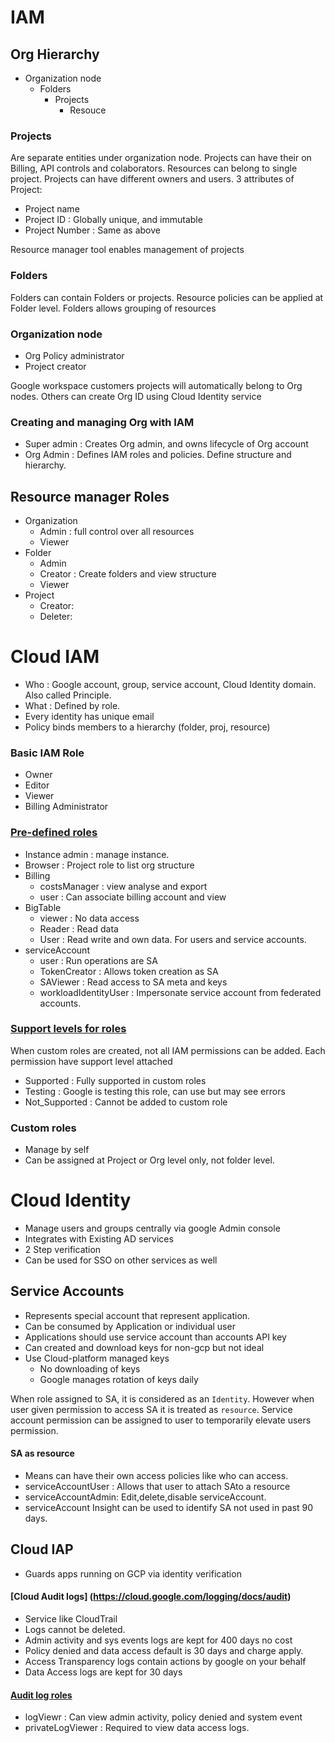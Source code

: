 # IAM

## Org Hierarchy
- Organization node
  - Folders
    - Projects
      - Resouce

### Projects
Are separate entities under organization node. Projects can have their on Billing, API controls and colaborators. Resources can belong to single project. Projects can have different owners and users. 
3 attributes of Project:

- Project name
-  Project ID    : Globally unique, and immutable
- Project Number : Same as above

Resource manager tool enables management of projects

### Folders
Folders can contain Folders or projects. Resource policies can be applied at Folder level.  Folders allows grouping of resources

### Organization node
- Org Policy administrator
- Project creator

Google workspace customers projects will automatically belong to Org nodes. Others can create Org ID using Cloud Identity service 

### Creating and managing Org with IAM
- Super admin : Creates Org admin, and owns lifecycle of Org account
- Org Admin : Defines IAM roles and policies. Define structure and hierarchy.

## Resource manager Roles

- Organization
  - Admin : full control over all resources
  - Viewer 
- Folder
  - Admin
  - Creator : Create folders and view structure
  - Viewer
- Project
  - Creator:
  - Deleter:

# Cloud IAM
- Who : Google account, group, service account, Cloud Identity domain. Also called Principle.
- What : Defined by role.
- Every identity has unique email
- Policy binds members to a hierarchy (folder, proj, resource)

### Basic IAM Role
- Owner
- Editor
- Viewer
- Billing Administrator

### [Pre-defined roles](https://cloud.google.com/iam/docs/understanding-roles)
- Instance admin : manage instance. 
- Browser : Project role to list org structure
- Billing
  - costsManager : view analyse and export
  - user : Can associate billing account and view
- BigTable
  - viewer  : No data access
  - Reader  : Read data
  - User    : Read write and own data. For users and service accounts.
- serviceAccount
  - user : Run operations are SA
  - TokenCreator  : Allows token creation as SA
  - SAViewer : Read access to SA meta and keys
  - workloadIdentityUser : Impersonate service account from federated accounts.

### [Support levels for roles](https://cloud.google.com/iam/docs/custom-roles-permissions-support)
When custom roles are created, not all IAM permissions can be added. Each permission have support level attached

- Supported     : Fully supported in custom roles
- Testing       : Google is testing this role, can use but may see errors
- Not_Supported : Cannot be added to custom role

### Custom roles
- Manage by self
- Can be assigned at Project or Org level only, not folder level.


# Cloud Identity
- Manage users and groups centrally via google Admin console
- Integrates with Existing AD services
- 2 Step verification
- Can be used for SSO on other services as well

## Service Accounts
- Represents special account that represent application. 
- Can be consumed by Application or individual user
- Applications should use service account than accounts API key
- Can created and download keys for non-gcp but not ideal
- Use Cloud-platform managed keys 
  - No downloading of keys
  - Google manages rotation of keys daily

When role assigned to SA, it is considered as an `Identity`. However when user given permission to access SA it is treated as `resource`. Service account permission can be assigned to user to temporarily elevate users permission. 

#### SA as resource
- Means can have their own access policies like who can access. 
- serviceAccountUser : Allows that user to attach SAto a resource
- serviceAccountAdmin: Edit,delete,disable serviceAccount.
- serviceAccount Insight can be used to identify SA not used in past 90 days.

## Cloud IAP
- Guards apps running on GCP via identity verification

#### [Cloud Audit logs] (https://cloud.google.com/logging/docs/audit)
- Service like CloudTrail
- Logs cannot be deleted.
- Admin activity and sys events logs  are kept for 400 days no cost
- Policy denied and data access default is 30 days and charge apply. 
- Access Transparency logs contain actions by google on your behalf
- Data Access logs are kept for 30 days

#### [Audit log roles](https://cloud.google.com/logging/docs/access-control)
- logViewr  : Can view admin activity, policy denied and system event
- privateLogViewer : Required to view data access logs.